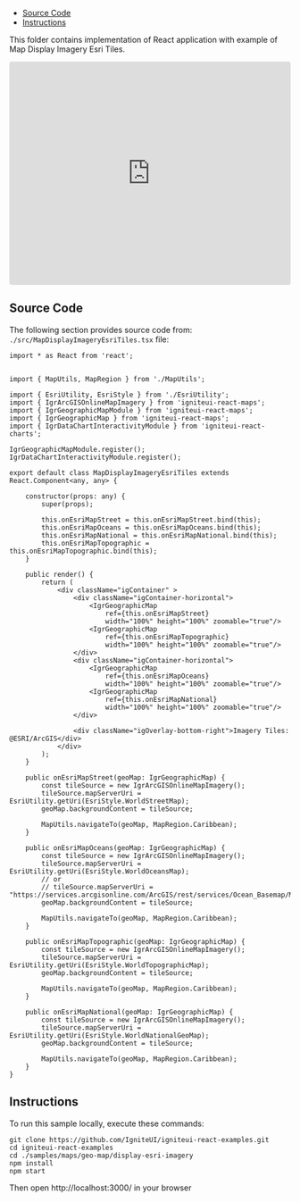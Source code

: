 <!-- NOTE: do not change this file because it will be auto re-generated from template file: -->
<!-- https://github.com/IgniteUI/igniteui-react-examples/tree/master/sample-template-files/ReadMe.md -->

<!-- ## Table of Contents -->
<!-- - [Sample Preview](#Sample-Preview) -->
- [Source Code](#Source-Code)
- [Instructions](#Instructions)

This folder contains implementation of React application with example of Map Display Imagery Esri Tiles.
<!-- in the Geo Map component -->
<!-- [Geo Map](https://infragistics.com/Reactsite/components/geo-map.html) -->

<html lang="en" xmlns="http://www.w3.org/1999/xhtml">
    <body>
        <!-- <a target="_blank" href="https://codesandbox.io/s/github/IgniteUI/igniteui-react-examples/tree/master/samples/maps/geo-map/display-esri-imagery?fontsize=14&hidenavigation=1&theme=dark&view=preview&file=/src/MapDisplayImageryEsriTiles.tsx" rel="noopener noreferrer">
            <img height="40px" style="border-radius: 0.5rem" alt="Edit on CodeSandbox" src="https://static.infragistics.com/xplatform/images/sandbox/edit.png"/>
        </a> -->
        <!-- <a target="_blank"
href="https://codesandbox.io/s/github/IgniteUI/igniteui-react-examples/tree/master/samples/maps/geo-map/binding-csv-points?fontsize=14&hidenavigation=1&theme=dark&view=preview">
            <img alt="Edit Sample" src="https://codesandbox.io/static/img/play-codesandbox.svg"/>
        </a> -->
        <!-- <a target="_blank" style="margin-left: 0.5rem"
href="https://codesandbox.io/embed/github/IgniteUI/igniteui-react-examples/tree/master/samples/maps/geo-map/display-esri-imagery?fontsize=14&hidenavigation=1&theme=dark&view=preview&file=/src/MapDisplayImageryEsriTiles.tsx">
            <img height="40px" style="border-radius: 5px" alt="View on CodeSandbox" src="https://static.infragistics.com/xplatform/images/sandbox/view.png"/>
        </a> -->
        <!-- <a target="_blank"
href="https://codesandbox.io/embed/github/IgniteUI/igniteui-react-examples/tree/master/samples/maps/geo-map/binding-csv-points?fontsize=14&hidenavigation=1&theme=dark&view=preview">
            <img alt="View on CodeSandbox" src="https://static.infragistics.com/xplatform/images/sandbox/view.png"/>
        </a>
https://codesandbox.io/embed/react-treemap-overview-rtb45
https://codesandbox.io/static/img/play-codesandbox.svg
https://codesandbox.io/embed/react-treemap-overview-rtb45?view=browser -->
    </body>
</html>

<!-- ## Sample Preview -->

<iframe
  src="https://codesandbox.io/embed/github/IgniteUI/igniteui-react-examples/tree/master/samples/maps/geo-map/display-esri-imagery?fontsize=14&hidenavigation=1&theme=dark&view=preview&file=/src/MapDisplayImageryEsriTiles.tsx"
  style="width:100%; height:400px; border:0; border-radius: 4px; overflow:hidden;"
  allow="accelerometer; ambient-light-sensor; camera; encrypted-media; geolocation; gyroscope; hid; microphone; midi; payment; usb; vr"
  sandbox="allow-forms allow-modals allow-popups allow-presentation allow-same-origin allow-scripts"
></iframe>

## Source Code

The following section provides source code from:
`./src/MapDisplayImageryEsriTiles.tsx` file:

```tsx
import * as React from 'react';


import { MapUtils, MapRegion } from './MapUtils';

import { EsriUtility, EsriStyle } from './EsriUtility';
import { IgrArcGISOnlineMapImagery } from 'igniteui-react-maps';
import { IgrGeographicMapModule } from 'igniteui-react-maps';
import { IgrGeographicMap } from 'igniteui-react-maps';
import { IgrDataChartInteractivityModule } from 'igniteui-react-charts';

IgrGeographicMapModule.register();
IgrDataChartInteractivityModule.register();

export default class MapDisplayImageryEsriTiles extends React.Component<any, any> {

    constructor(props: any) {
        super(props);

        this.onEsriMapStreet = this.onEsriMapStreet.bind(this);
        this.onEsriMapOceans = this.onEsriMapOceans.bind(this);
        this.onEsriMapNational = this.onEsriMapNational.bind(this);
        this.onEsriMapTopographic = this.onEsriMapTopographic.bind(this);
    }

    public render() {
        return (
            <div className="igContainer" >
                <div className="igContainer-horizontal">
                    <IgrGeographicMap
                        ref={this.onEsriMapStreet}
                        width="100%" height="100%" zoomable="true"/>
                    <IgrGeographicMap
                        ref={this.onEsriMapTopographic}
                        width="100%" height="100%" zoomable="true"/>
                </div>
                <div className="igContainer-horizontal">
                    <IgrGeographicMap
                        ref={this.onEsriMapOceans}
                        width="100%" height="100%" zoomable="true"/>
                    <IgrGeographicMap
                        ref={this.onEsriMapNational}
                        width="100%" height="100%" zoomable="true"/>
                </div>

                <div className="igOverlay-bottom-right">Imagery Tiles: @ESRI/ArcGIS</div>
            </div>
        );
    }

    public onEsriMapStreet(geoMap: IgrGeographicMap) {
        const tileSource = new IgrArcGISOnlineMapImagery();
        tileSource.mapServerUri = EsriUtility.getUri(EsriStyle.WorldStreetMap);
        geoMap.backgroundContent = tileSource;

        MapUtils.navigateTo(geoMap, MapRegion.Caribbean);
    }

    public onEsriMapOceans(geoMap: IgrGeographicMap) {
        const tileSource = new IgrArcGISOnlineMapImagery();
        tileSource.mapServerUri = EsriUtility.getUri(EsriStyle.WorldOceansMap);
        // or
        // tileSource.mapServerUri = "https://services.arcgisonline.com/ArcGIS/rest/services/Ocean_Basemap/MapServer";
        geoMap.backgroundContent = tileSource;

        MapUtils.navigateTo(geoMap, MapRegion.Caribbean);
    }

    public onEsriMapTopographic(geoMap: IgrGeographicMap) {
        const tileSource = new IgrArcGISOnlineMapImagery();
        tileSource.mapServerUri = EsriUtility.getUri(EsriStyle.WorldTopographicMap);
        geoMap.backgroundContent = tileSource;

        MapUtils.navigateTo(geoMap, MapRegion.Caribbean);
    }

    public onEsriMapNational(geoMap: IgrGeographicMap) {
        const tileSource = new IgrArcGISOnlineMapImagery();
        tileSource.mapServerUri = EsriUtility.getUri(EsriStyle.WorldNationalGeoMap);
        geoMap.backgroundContent = tileSource;

        MapUtils.navigateTo(geoMap, MapRegion.Caribbean);
    }
}

```

## Instructions
To run this sample locally, execute these commands:

```
git clone https://github.com/IgniteUI/igniteui-react-examples.git
cd igniteui-react-examples
cd ./samples/maps/geo-map/display-esri-imagery
npm install
npm start

```

Then open http://localhost:3000/ in your browser

